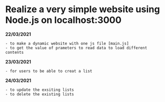 # Realize a very simple website using Node.js on localhost:3000

**22/03/2021**  

    - to make a dynamic website with one js file [main.js]
    - to get the value of prameters to read data to load different contents

**23/03/2021**

    - for users to be able to creat a list

**24/03/2021**

    - to update the exsiting lists
    - to delete the existing lists
